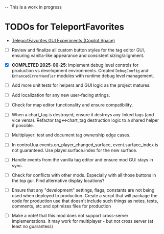 -- This is a work in progress

# TODOs for TeleportFavorites
- [TeleportFavorites GUI Experiments (Copilot Space)](https://github.com/copilot/spaces/kurtzilla/1)  

<!--
  This file tracks outstanding tasks, design notes, and technical debt for the TeleportFavorites mod.
  Please keep entries concise and actionable. Use checkboxes for task tracking.
  When adding new items, prefer actionable language and reference relevant modules/files if possible.
-->

- [ ] Review and finalize all custom button styles for the tag editor GUI, ensuring vanilla-like appearance and consistent sizing/alignment. 
- [x] **COMPLETED 2025-06-25**: Implement debug level controls for production vs development environments. Created `DebugConfig` and `EnhancedErrorHandler` modules with runtime debug level management.
- [ ] Add more unit tests for helpers and GUI logic as the project matures.
- [ ] Add localization for any new user-facing strings.



- [ ] Check for map editor functionality and ensure compatibility.
- [ ] When a chart_tag is destroyed, ensure it destroys any linked tags (and vice versa). Refactor tag<->chart_tag destruction logic to a shared helper if possible.
- [ ] Multiplayer: test and document tag ownership edge cases.
- [ ] In control.lua.events.on_player_changed_surface, event.surface_index is not guaranteed. Use player.surface.index for the new surface.
- [ ] Handle events from the vanilla tag editor and ensure mod GUI stays in sync.

- [ ] Check for conflicts with other mods. Especially with all those buttons in the top gui. Find alternative display locations?

- [ ] Ensure that any "development" settings, flags, constants are not being used when deployed to production. Create a script that will package the code for production use that doesn't include such things as notes, tests, comments, etc and optimizes files for production

- [ ] Make a note! that this mod does not support cross-server implementations. It may work for multiplayer - but not cross server (at least no guarantess)